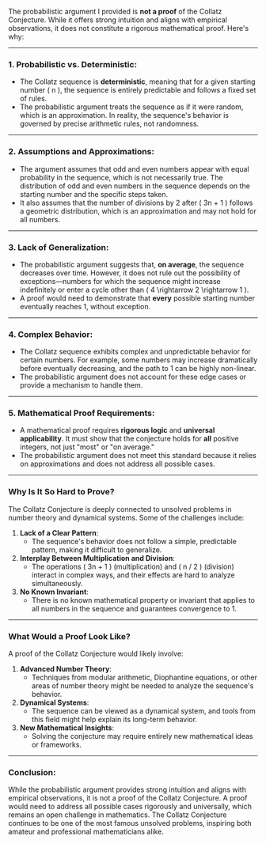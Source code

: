 The probabilistic argument I provided is **not a proof** of the Collatz Conjecture. While it offers strong intuition and aligns with empirical observations, it does not constitute a rigorous mathematical proof. Here's why:

---

### 1. **Probabilistic vs. Deterministic**:
   - The Collatz sequence is **deterministic**, meaning that for a given starting number \( n \), the sequence is entirely predictable and follows a fixed set of rules.
   - The probabilistic argument treats the sequence as if it were random, which is an approximation. In reality, the sequence's behavior is governed by precise arithmetic rules, not randomness.

---

### 2. **Assumptions and Approximations**:
   - The argument assumes that odd and even numbers appear with equal probability in the sequence, which is not necessarily true. The distribution of odd and even numbers in the sequence depends on the starting number and the specific steps taken.
   - It also assumes that the number of divisions by 2 after \( 3n + 1 \) follows a geometric distribution, which is an approximation and may not hold for all numbers.

---

### 3. **Lack of Generalization**:
   - The probabilistic argument suggests that, **on average**, the sequence decreases over time. However, it does not rule out the possibility of exceptions—numbers for which the sequence might increase indefinitely or enter a cycle other than \( 4 \rightarrow 2 \rightarrow 1 \).
   - A proof would need to demonstrate that **every** possible starting number eventually reaches 1, without exception.

---

### 4. **Complex Behavior**:
   - The Collatz sequence exhibits complex and unpredictable behavior for certain numbers. For example, some numbers may increase dramatically before eventually decreasing, and the path to 1 can be highly non-linear.
   - The probabilistic argument does not account for these edge cases or provide a mechanism to handle them.

---

### 5. **Mathematical Proof Requirements**:
   - A mathematical proof requires **rigorous logic** and **universal applicability**. It must show that the conjecture holds for **all** positive integers, not just "most" or "on average."
   - The probabilistic argument does not meet this standard because it relies on approximations and does not address all possible cases.

---

### Why Is It So Hard to Prove?
The Collatz Conjecture is deeply connected to unsolved problems in number theory and dynamical systems. Some of the challenges include:
1. **Lack of a Clear Pattern**:
   - The sequence's behavior does not follow a simple, predictable pattern, making it difficult to generalize.
2. **Interplay Between Multiplication and Division**:
   - The operations \( 3n + 1 \) (multiplication) and \( n / 2 \) (division) interact in complex ways, and their effects are hard to analyze simultaneously.
3. **No Known Invariant**:
   - There is no known mathematical property or invariant that applies to all numbers in the sequence and guarantees convergence to 1.

---

### What Would a Proof Look Like?
A proof of the Collatz Conjecture would likely involve:
1. **Advanced Number Theory**:
   - Techniques from modular arithmetic, Diophantine equations, or other areas of number theory might be needed to analyze the sequence's behavior.
2. **Dynamical Systems**:
   - The sequence can be viewed as a dynamical system, and tools from this field might help explain its long-term behavior.
3. **New Mathematical Insights**:
   - Solving the conjecture may require entirely new mathematical ideas or frameworks.

---

### Conclusion:
While the probabilistic argument provides strong intuition and aligns with empirical observations, it is not a proof of the Collatz Conjecture. A proof would need to address all possible cases rigorously and universally, which remains an open challenge in mathematics. The Collatz Conjecture continues to be one of the most famous unsolved problems, inspiring both amateur and professional mathematicians alike.
